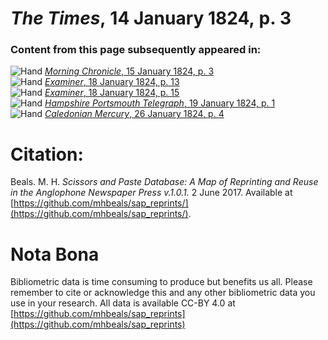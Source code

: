 # *The Times*, 14 January 1824, p. 3  
  
### Content from this page subsequently appeared in:  
![Hand](http://scissorsandpaste.net/wp-content/uploads/2017/06/smallhandpointer.png) [*Morning Chronicle*, 15 January 1824, p. 3](https://mhbeals.github.io/sap_html/Morning-Chronicle/Morning-Chronicle-15-January-1824-p-3)  
![Hand](http://scissorsandpaste.net/wp-content/uploads/2017/06/smallhandpointer.png) [*Examiner*, 18 January 1824, p. 13](https://mhbeals.github.io/sap_html/Examiner/Examiner-18-January-1824-p-13)  
![Hand](http://scissorsandpaste.net/wp-content/uploads/2017/06/smallhandpointer.png) [*Examiner*, 18 January 1824, p. 15](https://mhbeals.github.io/sap_html/Examiner/Examiner-18-January-1824-p-15)  
![Hand](http://scissorsandpaste.net/wp-content/uploads/2017/06/smallhandpointer.png) [*Hampshire Portsmouth Telegraph*, 19 January 1824, p. 1](https://mhbeals.github.io/sap_html/Hampshire-Portsmouth-Telegraph/Hampshire-Portsmouth-Telegraph-19-January-1824-p-1)  
![Hand](http://scissorsandpaste.net/wp-content/uploads/2017/06/smallhandpointer.png) [*Caledonian Mercury*, 26 January 1824, p. 4](https://mhbeals.github.io/sap_html/Caledonian-Mercury/Caledonian-Mercury-26-January-1824-p-4)  


# Citation: 

Beals. M. H. *Scissors and Paste Database: A Map of Reprinting and Reuse in the Anglophone Newspaper Press v.1.0.1.* 2 June 2017. Available at [https://github.com/mhbeals/sap_reprints/](https://github.com/mhbeals/sap_reprints/). 

# Nota Bona

Bibliometric data is time consuming to produce but benefits us all. Please remember to cite or acknowledge this and any other bibliometric data you use in your research. All data is available CC-BY 4.0 at [https://github.com/mhbeals/sap_reprints](https://github.com/mhbeals/sap_reprints)